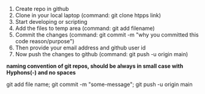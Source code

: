 1. Create repo in github
2. Clone in your local laptop (command: git clone htpps link)
3. Start developing or scripting
4. Add the files to temp area (command: git add filename)
5. Commit the changes (command: git commit -m "why you committed this code reason/purpose")
6. Then provide your email address and github user id
7. Now push the changes to github (command: git push -u origin main)


**naming convention of git repos, should be always in small case with Hyphons(-) and no spaces**

git add file name; git commit -m "some-message"; git push -u origin main


